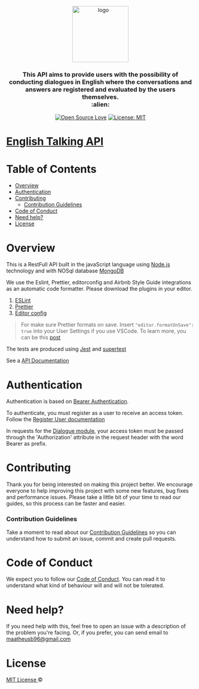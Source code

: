 <p align="center">
  <img src="https://i.ibb.co/4s5X0kD/Whats-App-Image-2020-04-23-at-13-43-12.jpg" height="150" width="150" alt="logo" />
</p>

<h3 align="center">
  This API aims to provide users with the possibility of conducting dialogues in English where the conversations and answers are registered and evaluated by the users themselves. <br> :alien:
</h3>

<div align="center">

[![Open Source Love](https://badges.frapsoft.com/os/v1/open-source.svg?v=103)](https://github.com/ellerbrock/open-source-badges/)
[![License: MIT](https://img.shields.io/badge/License-MIT-green.svg)](https://opensource.org/licenses/MIT)

</div>

# [English Talking API](https://documenter.getpostman.com/view/8498314/Szf9V75Q?version=latest)

# Table of Contents

- [Overview](#Overview)
- [Authentication](#Authentication)
- [Contributing](#Contributing)
  - [Contribution Guidelines](#Contribution-Guidelines)
- [Code of Conduct](#Code-of-Conduct)
- [Need help?](#Need-help?)
- [License](#License)

# Overview

This is a RestFull API built in the javaScript language using [Node.js](https://nodejs.org/en/download/) technology and with NOSql database
[MongoDB](https://www.mongodb.com/)

We use the Eslint, Prettier, editorconfig and Airbnb Style Guide integrations as an automatic code formatter. Please download the plugins in your editor.

1. [ESLint](https://github.com/Microsoft/vscode-eslint)
2. [Prettier](https://github.com/prettier/prettier-vscode)
3. [Editor config](https://github.com/editorconfig/editorconfig-vscode)

> For make sure Prettier formats on save. Insert `"editor.formatOnSave": true` into your User Settings if you use VSCode.
> To learn more, you can be this [post](https://medium.com/matheus-barbosa/integrating-prettier-eslint-airbnb-style-guide-editorconfig-no-vscode-ff950263adbf)

The tests are produced using [Jest](https://jestjs.io/) and [supertest](https://github.com/visionmedia/supertest)

See a [API Documentation](https://documenter.getpostman.com/view/8498314/Szf9V75Q?version=latest)

# Authentication

Authentication is based on [Bearer Authentication](https://swagger.io/docs/specification/authentication/bearer-authentication/).

To authenticate, you must register as a user to receive an access token. Follow the [Register User documentation](https://documenter.getpostman.com/view/8498314/Szf9V75Q?version=latest#8cbbe716-28b4-410b-bab3-0cddff5671d6)

In requests for the [Dialogue module](https://documenter.getpostman.com/view/8498314/Szf9V75Q?version=latest#c640e92c-5ec8-4dfe-8185-30de2f6368ca), your access token must be passed through the 'Authorization' attribute in the request header with the word Bearer as prefix.

# Contributing

Thank you for being interested on making this project better. We encourage everyone to help improving this project with some new features, bug fixes and performance issues. Please take a little bit of your time to read our guides, so this process can be faster and easier.

### Contribution Guidelines

Take a moment to read about our [Contribution Guidelines](/.github/CONTRIBUTING.md) so you can understand how to submit an issue, commit and create pull requests.

# Code of Conduct

We expect you to follow our [Code of Conduct](/.github/CODE_OF_CONDUCT.md). You can read it to understand what kind of behaviour will and will not be tolerated.

# Need help?

If you need help with this, feel free to open an issue with a description of the problem you're facing. Or, if you prefer, you can send email to maatheusb96@gmail.com

# License

[MIT License ](https://github.com/barbosamaatheus/english-talking-api/blob/master/LICENSE) ©
